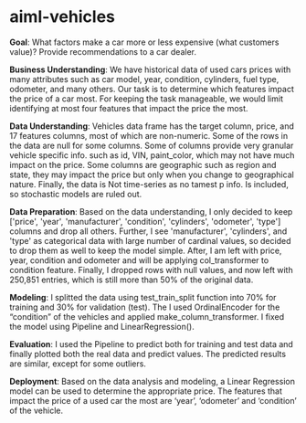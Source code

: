 # aiml-vehicles

**Goal**: What factors make a car more or less expensive (what customers value)? Provide recommendations to a car dealer.

**Business Understanding**:
We have historical data of used cars prices with many attributes such as car model, year, condition, cylinders, fuel type, odometer, and many others. Our task is to determine which features impact the price of a car most. For keeping the task manageable, we would limit identifying at most four features that impact the price the most.

**Data Understanding**:
Vehicles data frame has the target column, price, and 17 features columns, most of which are non-numeric. Some of the rows in the data are null for some columns. Some of columns provide very granular vehicle specific info. such as id, VIN, paint_color, which may not have much impact on the price. Some columns are geographic such as region and state, they may impact the price but only when you change to geographical nature. Finally, the data is Not time-series as no tamest p info. Is included, so stochastic models are ruled out.

**Data Preparation**:
Based on the data understanding, I only decided to keep ['price', 'year', 'manufacturer', 'condition', 'cylinders', 'odometer', 'type'] columns and drop all others. Further, I see 'manufacturer', 'cylinders', and  'type' as categorical data with large number of cardinal values, so decided to drop them as well to keep the model simple. After, I am left with price, year, condition and odometer and will be applying col_transformer to condition feature. Finally, I dropped rows with null values, and now left with 250,851 entries, which is still more than 50% of the original data.


**Modeling**:
I splitted the data using test_train_split function into 70% for training and 30% for validation (test). The I used OrdinalEncoder for the “condition” of the vehicles and applied make_column_transformer. I fixed the model using Pipeline and LinearRegression().

**Evaluation**:
I used the Pipeline to predict both for training and test data and finally plotted both the real data and predict values. The predicted results are similar, except for some outliers.

**Deployment**:
Based on the data analysis and modeling, a Linear Regression model can be used to determine the appropriate price. The features that impact the price of a used car the most are ‘year’, ‘odometer’ and ‘condition’ of the vehicle.

